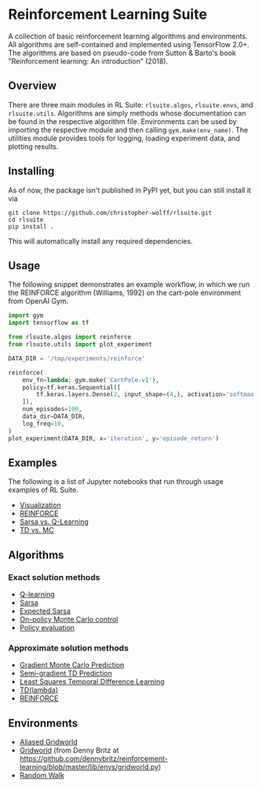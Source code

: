# Reinforcement Learning Suite

A collection of basic reinforcement learning algorithms and environments. All algorithms are self-contained and implemented using TensorFlow 2.0+. The algorithms are based on pseudo-code from Sutton & Barto's book "Reinforcement learning: An introduction" (2018).

## Overview

There are three main modules in RL Suite: `rlsuite.algos`, `rlsuite.envs`, and `rlsuite.utils`. Algorithms are simply methods whose documentation can be found in the respective algorithm file. Environments can be used by importing the respective module and then calling `gym.make(env_name)`. The utilities module provides tools for logging, loading experiment data, and plotting results.

## Installing

As of now, the package isn't published in PyPI yet, but you can still install it via

```
git clone https://github.com/christopher-wolff/rlsuite.git
cd rlsuite
pip install .
```

This will automatically install any required dependencies.

## Usage

The following snippet demonstrates an example workflow, in which we run the REINFORCE algorithm (Williams, 1992) on the cart-pole environment from OpenAI Gym.

```python
import gym
import tensorflow as tf

from rlsuite.algos import reinforce
from rlsuite.utils import plot_experiment

DATA_DIR = '/tmp/experiments/reinforce'

reinforce(
    env_fn=lambda: gym.make('CartPole-v1'),
    policy=tf.keras.Sequential([
        tf.keras.layers.Dense(2, input_shape=(4,), activation='softmax'),
    ]),
    num_episodes=100,
    data_dir=DATA_DIR,
    log_freq=10,
)
plot_experiment(DATA_DIR, x='iteration', y='episode_return')
```

## Examples

The following is a list of Jupyter notebooks that run through usage examples of RL Suite.

- [Visualization](examples/visualization.ipynb)
- [REINFORCE](examples/reinforce.ipynb)
- [Sarsa vs. Q-Learning](examples/sarsa_vs_qlearning.ipynb)
- [TD vs. MC](examples/td_vs_mc.ipynb)

## Algorithms

### Exact solution methods

- [Q-learning](rlsuite/algos/qlearning.py)
- [Sarsa](rlsuite/algos/sarsa.py)
- [Expected Sarsa](rlsuite/algos/expected_sarsa.py)
- [On-policy Monte Carlo control](rlsuite/algos/mc_control.py)
- [Policy evaluation](rlsuite/algos/policy_eval.py)

### Approximate solution methods

- [Gradient Monte Carlo Prediction](rlsuite/algos/gradient_mc_prediction.py)
- [Semi-gradient TD Prediction](rlsuite/algos/semi_gradient_td_prediction.py)
- [Least Squares Temporal Difference Learning](rlsuite/algos/lstd.py)
- [TD(lambda)](rlsuite/algos/td_lambda.py)
- [REINFORCE](rlsuite/algos/reinforce.py)

## Environments

- [Aliased Gridworld](rlsuite/envs/aliased_gridworld)
- [Gridworld](rlsuite/envs/gridworld) (from Denny Britz at https://github.com/dennybritz/reinforcement-learning/blob/master/lib/envs/gridworld.py)
- [Random Walk](rlsuite/envs/random_walk)
